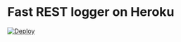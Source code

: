 # Fast REST logger on Heroku

[![Deploy](https://www.herokucdn.com/deploy/button.svg)](https://heroku.com/deploy)
